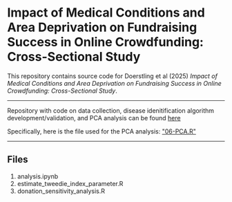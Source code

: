 # Impact of Medical Conditions and Area Deprivation on Fundraising Success in Online Crowdfunding: Cross-Sectional Study

This repository contains source code for Doerstling et al (2025) *Impact of Medical Conditions and Area Deprivation on Fundraising Success in Online Crowdfunding: Cross-Sectional Study*.

----

Repository with code on data collection, disease idenitification algorithm development/validation, and PCA analysis can be found [here](https://github.com/sdoerstling/medical_crowdfunding_methods/tree/main)

Specifically, here is the file used for the PCA analysis: ["06-PCA.R"](https://github.com/sdoerstling/medical_crowdfunding_methods/blob/main/code/06-PCA.R)

----

## Files
1) analysis.ipynb
2) estimate_tweedie_index_parameter.R
3) donation_sensitivity_analysis.R
